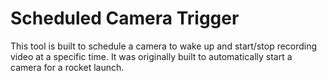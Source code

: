 # Scheduled Camera Trigger

This tool is built to schedule a camera to wake up and start/stop recording video at a specific time. It was originally built to automatically start a camera for a rocket launch.
